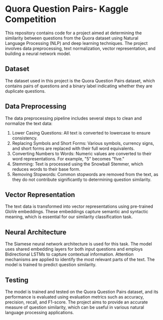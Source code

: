 # Quora Question Pairs- Kaggle Competition
This repository contains code for a project aimed at determining the similarity between questions from the Quora dataset using Natural Language Processing (NLP) and deep learning techniques. The project involves data preprocessing, text normalization, vector representation, and building a neural network model.

## Dataset
The dataset used in this project is the Quora Question Pairs dataset, which contains pairs of questions and a binary label indicating whether they are duplicate questions.

## Data Preprocessing
The data preprocessing pipeline includes several steps to clean and normalize the text data:
1. Lower Casing Questions: All text is converted to lowercase to ensure consistency.
2. Replacing Symbols and Short Forms: Various symbols, currency signs, and short forms are replaced with their full word equivalents.
3. Converting Numbers to Words: Numeric values are converted to their word representations. For example, "5" becomes "five."
4. Stemming: Text is processed using the Snowball Stemmer, which reduces words to their base form.
5. Removing Stopwords: Common stopwords are removed from the text, as they do not contribute significantly to determining question similarity.

## Vector Representation
The text data is transformed into vector representations using pre-trained GloVe embeddings. These embeddings capture semantic and syntactic meaning, which is essential for our similarity classification task.

## Neural Architecture
The Siamese neural network architecture is used for this task. The model uses shared embedding layers for both input questions and employs Bidirectional LSTMs to capture contextual information. Attention mechanisms are applied to identify the most relevant parts of the text. The model is trained to predict question similarity.

## Testing
The model is trained and tested on the Quora Question Pairs dataset, and its performance is evaluated using evaluation metrics such as accuracy, precision, recall, and F1-score. The project aims to provide an accurate measure of question similarity, which can be useful in various natural language processing applications.
